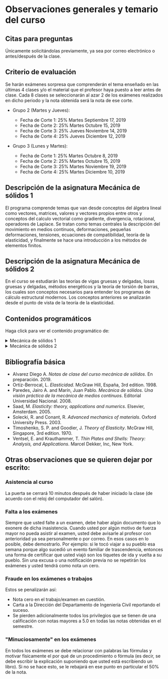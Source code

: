 # Observaciones generales y temario del curso

## Citas para preguntas
Únicamente solicitándolas previamente, ya sea por correo electrónico o antes/después de la clase.


## Criterio de evaluación
Se harán exámenes sorpresa que comprenderán el tema enseñado en las últimas 4 clases y/o el material que el profesor haya puesto a leer antes de clase. Cada 8 clases se seleccionarán al azar 2 de los exámenes realizados en dicho periodo y la nota obtenida será la nota de ese corte.

* Grupo 2 (Martes y Jueves):
    * Fecha de Corte 1: 25% Martes Septiembre 17, 2019
    * Fecha de Corte 2: 25% Martes Octubre 15, 2019
    * Fecha de Corte 3: 25% Jueves Noviembre 14, 2019
    * Fecha de Corte 4: 25% Jueves Diciembre 12, 2019

* Grupo 3 (Lunes y Martes):
    * Fecha de Corte 1: 25% Martes Octubre 8, 2019
    * Fecha de Corte 2: 25% Martes Octubre 15, 2019
    * Fecha de Corte 3: 25% Martes Noviembre 19, 2019
    * Fecha de Corte 4: 25% Martes Diciembre 10, 2019

## Descripción de la asignatura Mecánica de sólidos 1
El programa comprende temas que van desde conceptos del álgebra lineal como vectores, matrices, valores y vectores propios entre otros y conceptos del calculo vectorial como gradiente, divergencia, rotacional, operadores de Laplace. Se tratan como temas centrales la descripción del movimiento en medios continuos, deformaciones, pequeñas deformaciones, tensiones, ecuaciones de compatibilidad, teoría de la elasticidad, y finalmente se hace una introducción a los métodos de elementos finitos.

## Descripción de la asignatura Mecánica de sólidos 2
En el curso se estudiarán las teorías de vigas gruesas y delgadas, losas gruesas y delgadas, métodos energéticos y la teoría de torsión de barras, los cuales son conceptos necesarios para entender los programas de cálculo estructural modernos. Los conceptos anteriores se analizarán desde el punto de vista de la teoría de la elasticidad.


## Contenidos programáticos
Haga click para ver el contenido programático de:
<details><summary>Mecánica de sólidos 1</summary>
<p>

## Contenidos programático de mecánica de sólidos 1

### 1. Repaso de diferentes temas de álgebra lineal y cálculo vectorial.

#### Repaso de álgebra lineal (teoría y ejercicios de aplicación)
* Cosenos directores
* Proyección de vectores
* Producto punto, producto cruz (con todas las propiedades que aparecen en el apéndice de las notas)
* Norma de un vector
* Matrices
* Determinantes
* Valores y vectores propios
* Espacios vectoriales
* Vectores linealmente dependientes/independientes
* Bases
* Planos y líneas rectas

#### Repaso de cálculo vectorial:
* Gradiente
* Matriz jacobiana y jacobiano
* Divergencia
* Rotacional
* Diferenciales (la vista en matemáticas III)
* Expansión en series de Taylor (univariada y multivariada)
* Regla de la cadena (la vista en matemáticas I y III)
* Campo vectorial (definición y ejemplos sencillos)

### 2. Esfuerzos o tensiones
Fuerzas másicas y fuerzas superficiales, esfuerzos cortantes, esfuerzos normales, tensor de tensiones, cambio de base, círculo de Mohr en 2D y 3D.

### 3. Desplazamientos y pequeñas deformaciones
Desplazamientos, deformaciones longitudinales y angulares, galgas extensiométricas, especificación de la deformación en otras direcciones, rotación, deformaciones principales.

### 4. Relación entre esfuerzos y deformaciones
Materiales elásticos, materiales plásticos, módulo de Young, coeficiente de Poisson, ley de Hooke, cambios de volumen, dilatación cúbica, módulo de compresibilidad, ley de Hooke teniendo en cuenta los efectos térmicos, tensión plana, deformación plana, interpretación de gráficos de colores de esfuerzos y deformaciones.

### 5. Ecuaciones diferenciales fundamentales de la teoría de la elasticidad
Ecuaciones diferenciales de equilibrio, ecuaciones de compatibilidad, condiciones de equilibrio en la frontera, función de tensión de Airy, ecuaciones de Cauchy-Navier, principio de Saint-Venant, unicidad de la solución.

### 6. Introducción al método de las diferencias finitas
Problemas de valor en la frontera, fronteras de Dirichlet, fronteras de Neumman, diferencias finitas, solución a la ecuación de Laplace, solución a la ecuación de Poisson, aplicación a la solución de problemas de elasticidad, comparación con el método de los elementos finitos.

### 7. Aplicación práctica a problemas de elasticidad
Aplicación a problemas de vigas, losas, barras a torsión o métodos energéticos.
</p>
</details>

<details><summary>Mecánica de sólidos 2</summary>
<p>

## Contenidos programático de mecánica de sólidos 2

### 1. Teoría de vigas de Euler-Bernoulli
* Hipótesis fundamentales
* Deducción de las ecuaciones fundamentales
* Condiciones de apoyo y de frontera
* Solución mediante el método de las funciones de discontinuidad
* Solución mediante el método de las diferencias finitas
					
### 2. Teoría de vigas de Timoshenko
* Hipótesis fundamentales
* Deducción de las ecuaciones fundamentales
* Condiciones de apoyo y de frontera
* Cálculo del factor de corrección del esfuerzo cortante
* Solución mediante el método de las funciones de discontinuidad
					
### 3. Teoría de losas de Kirchhoff-Love
* Hipótesis fundamentales
* Deducción de las ecuaciones fundamentales
* Condiciones de apoyo y de frontera
* Solución mediante el método de las diferencias finitas
* Interpretación de resultados
					
### 4. Teoría de losas de Mindlin
* Hipótesis fundamentales
* Deducción de las ecuaciones fundamentales
* Condiciones de apoyo y de frontera
* Cálculo del factor de corrección del esfuerzo cortante
* Solución utilizando programas libres/comerciales de elementos finitos
* Interpretación de resultados
					
### 5. Torsión de ejes prismáticos
* Hipótesis básicas
* Barras prismáticas de sección transversal circular
* Barras prismáticas de sección transversal no circular
* Analogía de la membrana
* Localización del centro de torsión
* Solución mediante el método de las diferencias finitas
* Solución mediante el método de los elementos finitos

### 6. Métodos elasto-energéticos
* Trabajo
* Energía potencial elástica
* Principio del trabajo virtual
* Teorema de la energía potencial total mínima
* Ejercicios de aplicación
</p>
</details>


## Bibliografía básica
* Alvarez Diego A. *Notas de clase del curso mecánica de sólidos*. En preparación. 2019.
* Ortiz-Berrocal, L. *Elasticidad*. McGraw Hill, España, 3rd edition. 1998.
* Paredes, Jairo A. and Marín, Juan Pablo. *Mecánica de sólidos. Una visión práctica de la mecánica de medios continuos*. Editorial Universidad Nacional. 2008.
* Saad, M. *Elasticity: theory, applications and numerics*. Elsevier, Amsterdam. 2005.
* Solecki, R. and Conant, R. *Advanced mechanics of materials*. Oxford University Press. 2003.
* Timoshenko, S. P. and Goodier, J. *Theory of Elasticity*. McGraw Hill, Singapore, 3rd edition. 1970.
* Ventsel, E. and Krauthammer, T. *Thin Plates and Shells: Theory: Analysis, and Applications*. Marcel Dekker, Inc, New York.


## Otras observaciones que se quieren dejar por escrito:
### Asistencia al curso
La puerta se cerrará 10 minutos después de haber iniciado la clase (de acuerdo con el reloj del computador del salón).

### Falta a los exámenes
Siempre que usted falte a un examen, debe haber algún documento que lo exonere de dicha inasistencia. Cuando usted por algún motivo de fuerza mayor no pueda asistir al examen, usted debe avisarle al profesor con anterioridad ya sea personalmente o por correo. En esos casos en lo posible, debe demostrarlo. Por ejemplo: si le tocó viajar a su pueblo esa semana porque algo sucedió un evento familiar de trascendencia, entonces una forma de certificar que usted viajó son los tiquetes de ida y vuelta a su pueblo. Sin una excusa o una notificación previa no se repetirán los exámenes y usted tendrá como nota un cero.

### Fraude en los exámenes o trabajos
Estos se penalizarán así:

* Nota cero en el trabajo/examen en cuestión.
* Carta a la Dirección del Departamento de Ingeniería Civil reportando el suceso.
* Se pierden adicionalmente todos los privilegios que se tienen de una calificación con notas mayores a 5.0 en todas las notas obtenidas en el semestre.

### "Minuciosamente" en los exámenes
En todos los exámenes se debe relacionar con palabras las fórmulas y motivar físicamente el por qué de un procedimiento o fórmula (es decir, se debe escribir la explicación suponiendo que usted está escribiendo un libro). Si no se hace esto, se le rebajará en ese punto en particular el 50% de la nota.
